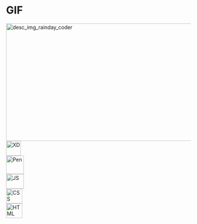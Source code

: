 # GIF
<img src="https://i.pinimg.com/originals/b5/fd/3f/b5fd3fbe984103e08b9482471484394b.gif" height=320 width=560  border-radius=10% alt="desc_img_rainday_coder"/>
<br>
<img src="https://seeklogo.com/images/A/adobe-xd-logo-64364E3A24-seeklogo.com.png" height=40 width=40 alt="XD"/>
<br>
<img src="https://www.shareicon.net/data/512x512/2015/09/04/95575_codepen_512x512.png" height=50 width=48 alt="Pen"/>
<br>
<img src = "https://logospng.org/download/javascript/logo-javascript-icon-1024.png" height=40 width=48 alt="JS"/>
<br>
<img src = "https://logospng.org/download/css-3/logo-css-3-2048.png" height=40 width=44 alt="CSS"/>
<br>
<img src = "https://logospng.org/download/html-5/logo-html-5-2048.png" height=40 width=44 alt="HTML"/>

